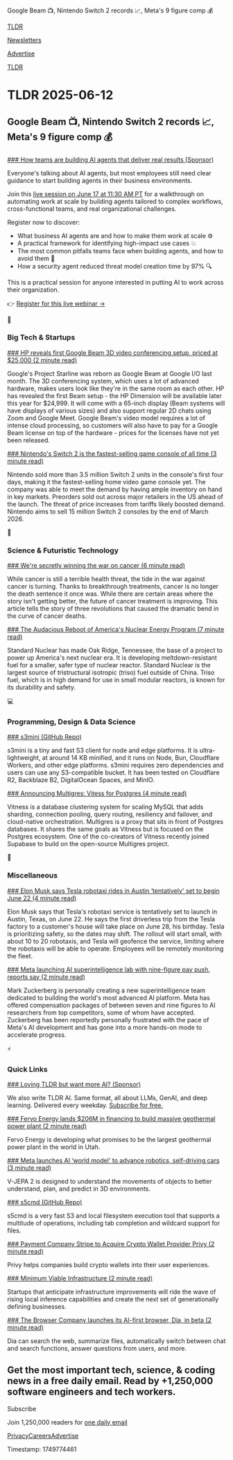 Google Beam 📺, Nintendo Switch 2 records 📈, Meta's 9 figure comp 💰

[TLDR](/)

[Newsletters](/newsletters)

[Advertise](https://advertise.tldr.tech/)

[TLDR](/)

# TLDR 2025-06-12

## Google Beam 📺, Nintendo Switch 2 records 📈, Meta's 9 figure comp 💰

### 

[### How teams are building AI agents that deliver real results (Sponsor)](https://www.glean.com/webinars/building-ai-agents-that-fit-your-business/?utm_source=3rd-party&amp;utm_medium=email&amp;utm_campaign=building-ai-agents-for-business-webinar&amp;utm_partner=tldr-flagship)

Everyone's talking about AI agents, but most employees still need clear guidance to start building agents in their business environments.

Join this [live session on June 17 at 11:30 AM PT](https://www.glean.com/webinars/building-ai-agents-that-fit-your-business/?utm_source=3rd-party&utm_medium=email&utm_campaign=building-ai-agents-for-business-webinar&utm_partner=tldr-flagship) for a walkthrough on automating work at scale by building agents tailored to complex workflows, cross-functional teams, and real organizational challenges.

Register now to discover:

* What business AI agents are and how to make them work at scale ⚙️
* A practical framework for identifying high-impact use cases 💥
* The most common pitfalls teams face when building agents, and how to avoid them 🚦
* How a security agent reduced threat model creation time by 97% 🔍

This is a practical session for anyone interested in putting AI to work across their organization.

👉 [Register for this live webinar →](https://www.glean.com/webinars/building-ai-agents-that-fit-your-business/?utm_source=3rd-party&utm_medium=email&utm_campaign=building-ai-agents-for-business-webinar&utm_partner=tldr-flagship)

📱

### Big Tech & Startups

[### HP reveals first Google Beam 3D video conferencing setup, priced at $25,000 (2 minute read)](https://arstechnica.com/gadgets/2025/06/hp-reveals-first-google-beam-3d-video-conferencing-setup-priced-at-25000/?utm_source=tldrnewsletter)

Google's Project Starline was reborn as Google Beam at Google I/O last month. The 3D conferencing system, which uses a lot of advanced hardware, makes users look like they're in the same room as each other. HP has revealed the first Beam setup - the HP Dimension will be available later this year for $24,999. It will come with a 65-inch display (Beam systems will have displays of various sizes) and also support regular 2D chats using Zoom and Google Meet. Google Beam's video model requires a lot of intense cloud processing, so customers will also have to pay for a Google Beam license on top of the hardware - prices for the licenses have not yet been released.

[### Nintendo's Switch 2 is the fastest-selling game console of all time (3 minute read)](https://www.theverge.com/news/685162/nintendo-switch-2-sales-figures-record?utm_source=tldrnewsletter)

Nintendo sold more than 3.5 million Switch 2 units in the console's first four days, making it the fastest-selling home video game console yet. The company was able to meet the demand by having ample inventory on hand in key markets. Preorders sold out across major retailers in the US ahead of the launch. The threat of price increases from tariffs likely boosted demand. Nintendo aims to sell 15 million Switch 2 consoles by the end of March 2026.

🚀

### Science & Futuristic Technology

[### We're secretly winning the war on cancer (6 minute read)](https://www.vox.com/health/415812/cancer-death-rates-myeloma-immunotherapy-smoking?utm_source=tldrnewsletter)

While cancer is still a terrible health threat, the tide in the war against cancer is turning. Thanks to breakthrough treatments, cancer is no longer the death sentence it once was. While there are certain areas where the story isn't getting better, the future of cancer treatment is improving. This article tells the story of three revolutions that caused the dramatic bend in the curve of cancer deaths.

[### The Audacious Reboot of America's Nuclear Energy Program (7 minute read)](https://www.wsj.com/business/energy-oil/nuclear-energy-industry-startups-942ae4a1?st=zyeiYt&reflink=desktopwebshare_permalink&utm_source=tldrnewsletter)

Standard Nuclear has made Oak Ridge, Tennessee, the base of a project to power up America's next nuclear era. It is developing meltdown-resistant fuel for a smaller, safer type of nuclear reactor. Standard Nuclear is the largest source of tristructural isotropic (triso) fuel outside of China. Triso fuel, which is in high demand for use in small modular reactors, is known for its durability and safety.

💻

### Programming, Design & Data Science

[### s3mini (GitHub Repo)](https://github.com/good-lly/s3mini?utm_source=tldrnewsletter)

s3mini is a tiny and fast S3 client for node and edge platforms. It is ultra-lightweight, at around 14 KB minified, and it runs on Node, Bun, Cloudflare Workers, and other edge platforms. s3mini requires zero dependencies and users can use any S3-compatible bucket. It has been tested on Cloudflare R2, Backblaze B2, DigitalOcean Spaces, and MinIO.

[### Announcing Multigres: Vitess for Postgres (4 minute read)](https://supabase.com/blog/multigres-vitess-for-postgres?utm_source=tldrnewsletter)

Vitness is a database clustering system for scaling MySQL that adds sharding, connection pooling, query routing, resiliency and failover, and cloud-native orchestration. Multigres is a proxy that sits in front of Postgres databases. It shares the same goals as Vitness but is focused on the Postgres ecosystem. One of the co-creators of Vitness recently joined Supabase to build on the open-source Multigres project.

🎁

### Miscellaneous

[### Elon Musk says Tesla robotaxi rides in Austin ‘tentatively' set to begin June 22 (4 minute read)](https://www.cnbc.com/2025/06/10/elon-musk-says-tesla-robotaxi-rides-in-austin-will-tentatively-begin-june-22.html?utm_source=tldrnewsletter)

Elon Musk says that Tesla's robotaxi service is tentatively set to launch in Austin, Texas, on June 22. He says the first driverless trip from the Tesla factory to a customer's house will take place on June 28, his birthday. Tesla is prioritizing safety, so the dates may shift. The rollout will start small, with about 10 to 20 robotaxis, and Tesla will geofence the service, limiting where the robotaxis will be able to operate. Employees will be remotely monitoring the fleet.

[### Meta launching AI superintelligence lab with nine-figure pay push, reports say (2 minute read)](https://www.axios.com/2025/06/10/meta-ai-superintelligence-zuckerberg?utm_source=tldrnewsletter)

Mark Zuckerberg is personally creating a new superintelligence team dedicated to building the world's most advanced AI platform. Meta has offered compensation packages of between seven and nine figures to AI researchers from top competitors, some of whom have accepted. Zuckerberg has been reportedly personally frustrated with the pace of Meta's AI development and has gone into a more hands-on mode to accelerate progress.

⚡

### Quick Links

[### Loving TLDR but want more AI? (Sponsor)](https://tldr.tech/ai/?utm_source=tldr&amp;utm_medium=newsletter&amp;utm_campaign=quicklinks06122025)

We also write TLDR AI. Same format, all about LLMs, GenAI, and deep learning. Delivered every weekday. [Subscribe for free.](https://tldr.tech/ai/?utm_source=tldr&utm_medium=newsletter&utm_campaign=quicklinks06122025)

[### Fervo Energy lands $206M in financing to build massive geothermal power plant (2 minute read)](https://techcrunch.com/2025/06/11/fervo-energy-lands-206m-in-financing-to-build-massive-geothermal-power-plant/?utm_source=tldrnewsletter)

Fervo Energy is developing what promises to be the largest geothermal power plant in the world in Utah.

[### Meta launches AI ‘world model' to advance robotics, self-driving cars (3 minute read)](https://www.cnbc.com/2025/06/11/meta-launches-ai-world-model-to-advance-robotics-self-driving-cars.html?utm_source=tldrnewsletter)

V-JEPA 2 is designed to understand the movements of objects to better understand, plan, and predict in 3D environments.

[### s5cmd (GitHub Repo)](https://github.com/peak/s5cmd?utm_source=tldrnewsletter)

s5cmd is a very fast S3 and local filesystem execution tool that supports a multitude of operations, including tab completion and wildcard support for files.

[### Payment Company Stripe to Acquire Crypto Wallet Provider Privy (2 minute read)](https://www.bloomberg.com/news/articles/2025-06-11/payment-company-stripe-to-acquire-crypto-wallet-provider-privy?accessToken=eyJhbGciOiJIUzI1NiIsInR5cCI6IkpXVCJ9.eyJzb3VyY2UiOiJTdWJzY3JpYmVyR2lmdGVkQXJ0aWNsZSIsImlhdCI6MTc0OTY5NjUxMSwiZXhwIjoxNzUwMzAxMzExLCJhcnRpY2xlSWQiOiJTWE5GTDlEV1gyUFMwMCIsImJjb25uZWN0SWQiOiI2NTc1NjkyN0UwMkM0N0MwQkQ0MDNEQTJGMEUyNzIyMyJ9.nlhRpgLmxibTybUgR1LQFpMvc-7kjIBmO_5q_CsmLjc&utm_source=tldrnewsletter)

Privy helps companies build crypto wallets into their user experiences.

[### Minimum Viable Infrastructure (2 minute read)](https://docs.google.com/document/d/1TIX3qvVMgqBBnCAELdxhaaURGh53U0qeqWUjZUlsFoU/edit?tab=t.0&amp;utm_source=tldrnewsletter)

Startups that anticipate infrastructure improvements will ride the wave of rising local inference capabilities and create the next set of generationally defining businesses.

[### The Browser Company launches its AI-first browser, Dia, in beta (2 minute read)](https://techcrunch.com/2025/06/11/the-browser-company-launches-its-ai-first-browser-dia-in-beta/?utm_source=tldrnewsletter)

Dia can search the web, summarize files, automatically switch between chat and search functions, answer questions from users, and more.

## Get the most important tech, science, & coding news in a free daily email. Read by +1,250,000 software engineers and tech workers.

Subscribe

Join 1,250,000 readers for [one daily email](/api/latest/tech)

[Privacy](/privacy)[Careers](https://jobs.ashbyhq.com/tldr.tech)[Advertise](/tech/advertise)

Timestamp: 1749774461